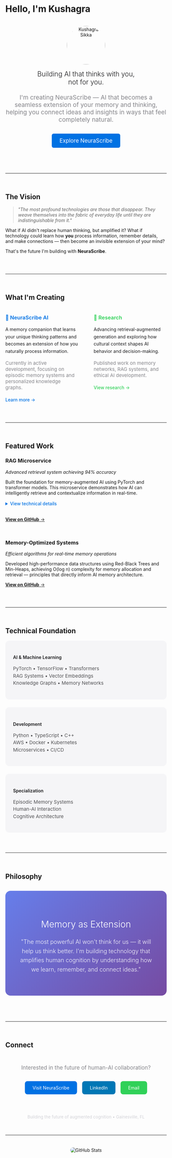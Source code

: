 # Hello, I'm Kushagra

<div align="center">
  <br>
  <img width="120" height="120" src="https://images.unsplash.com/photo-1507003211169-0a1dd7228f2d?w=240&h=240&fit=crop&crop=face&auto=format&q=80" style="border-radius: 50%; object-fit: cover;" alt="Kushagra Sikka">
  <br><br>
  
  <h2 style="font-weight: 300; color: #1d1d1f; margin: 0;">Building AI that thinks with you,<br>not for you.</h2>
  
  <p style="font-size: 19px; color: #86868b; font-weight: 400; margin: 24px 0 32px 0; max-width: 580px;">
    I'm creating NeuraScribe — AI that becomes a seamless extension of your memory and thinking, helping you connect ideas and insights in ways that feel completely natural.
  </p>
  
  <a href="https://neurascribe.ai" style="display: inline-block; background: #0071e3; color: white; padding: 12px 24px; border-radius: 6px; text-decoration: none; font-weight: 400; font-size: 17px;">
    Explore NeuraScribe
  </a>
  
  <br><br><br>
</div>

---

<br>

## The Vision

<div style="max-width: 800px; margin: 0 auto;">

> *"The most profound technologies are those that disappear. They weave themselves into the fabric of everyday life until they are indistinguishable from it."*

What if AI didn't replace human thinking, but amplified it? What if technology could learn how **you** process information, remember details, and make connections — then become an invisible extension of your mind?

That's the future I'm building with **NeuraScribe**.

</div>

<br><br>

---

<br>

## What I'm Creating

<div style="display: grid; grid-template-columns: 1fr 1fr; gap: 48px; max-width: 1000px; margin: 0 auto;">

<div>
  <h3 style="color: #0071e3; font-weight: 600; margin-bottom: 16px;">🧠 NeuraScribe AI</h3>
  <p style="color: #1d1d1f; line-height: 1.6; margin-bottom: 16px;">
    A memory companion that learns your unique thinking patterns and becomes an extension of how you naturally process information.
  </p>
  <p style="color: #86868b; font-size: 15px; margin-bottom: 20px;">
    Currently in active development, focusing on episodic memory systems and personalized knowledge graphs.
  </p>
  <a href="https://neurascribe.ai" style="color: #0071e3; text-decoration: none; font-weight: 500;">
    Learn more →
  </a>
</div>

<div>
  <h3 style="color: #30d158; font-weight: 600; margin-bottom: 16px;">🔬 Research</h3>
  <p style="color: #1d1d1f; line-height: 1.6; margin-bottom: 16px;">
    Advancing retrieval-augmented generation and exploring how cultural context shapes AI behavior and decision-making.
  </p>
  <p style="color: #86868b; font-size: 15px; margin-bottom: 20px;">
    Published work on memory networks, RAG systems, and ethical AI development.
  </p>
  <a href="https://www.researchgate.net/profile/Kushagra-Sikka-2" style="color: #30d158; text-decoration: none; font-weight: 500;">
    View research →
  </a>
</div>

</div>

<br><br>

---

<br>

## Featured Work

<div style="max-width: 800px; margin: 0 auto;">

### **RAG Microservice**
*Advanced retrieval system achieving 94% accuracy*

Built the foundation for memory-augmented AI using PyTorch and transformer models. This microservice demonstrates how AI can intelligently retrieve and contextualize information in real-time.

<details style="margin: 16px 0 32px 0;">
<summary style="color: #0071e3; cursor: pointer; font-weight: 500;">View technical details</summary>
<div style="margin-top: 12px; padding-left: 16px; border-left: 2px solid #d2d2d7;">
  <ul style="color: #515154; line-height: 1.6;">
    <li>Vector embeddings with semantic search capabilities</li>
    <li>Multi-domain knowledge retrieval with 94% accuracy</li>
    <li>Optimized for real-time inference and scalability</li>
    <li>Integration with transformer models for contextual understanding</li>
  </ul>
</div>
</details>

[**View on GitHub** →](https://github.com/KushagraSikka/RAG_Microservice-)

<br>

### **Memory-Optimized Systems**
*Efficient algorithms for real-time memory operations*

Developed high-performance data structures using Red-Black Trees and Min-Heaps, achieving O(log n) complexity for memory allocation and retrieval — principles that directly inform AI memory architecture.

[**View on GitHub** →](https://github.com/KushagraSikka/Gator_taxi_maintenance_)

</div>

<br><br>

---

<br>

## Technical Foundation

<div style="max-width: 900px; margin: 0 auto;">

<div style="display: grid; grid-template-columns: repeat(auto-fit, minmax(280px, 1fr)); gap: 24px;">

<div style="background: #f5f5f7; border-radius: 12px; padding: 24px;">
  <h4 style="color: #1d1d1f; margin-bottom: 16px; font-weight: 600;">AI & Machine Learning</h4>
  <p style="color: #515154; font-size: 15px; line-height: 1.5;">
    PyTorch • TensorFlow • Transformers<br>
    RAG Systems • Vector Embeddings<br>
    Knowledge Graphs • Memory Networks
  </p>
</div>

<div style="background: #f5f5f7; border-radius: 12px; padding: 24px;">
  <h4 style="color: #1d1d1f; margin-bottom: 16px; font-weight: 600;">Development</h4>
  <p style="color: #515154; font-size: 15px; line-height: 1.5;">
    Python • TypeScript • C++<br>
    AWS • Docker • Kubernetes<br>
    Microservices • CI/CD
  </p>
</div>

<div style="background: #f5f5f7; border-radius: 12px; padding: 24px;">
  <h4 style="color: #1d1d1f; margin-bottom: 16px; font-weight: 600;">Specialization</h4>
  <p style="color: #515154; font-size: 15px; line-height: 1.5;">
    Episodic Memory Systems<br>
    Human-AI Interaction<br>
    Cognitive Architecture
  </p>
</div>

</div>

</div>

<br><br>

---

<br>

## Philosophy

<div style="max-width: 700px; margin: 0 auto; text-align: center;">

<div style="background: linear-gradient(135deg, #667eea 0%, #764ba2 100%); border-radius: 16px; padding: 48px 32px; color: white; margin: 32px 0;">
  <h3 style="margin-bottom: 24px; font-size: 28px; font-weight: 300;">Memory as Extension</h3>
  <p style="font-size: 18px; line-height: 1.6; opacity: 0.95; font-weight: 300;">
    "The most powerful AI won't think for us — it will help us think better. I'm building technology that amplifies human cognition by understanding how we learn, remember, and connect ideas."
  </p>
</div>

</div>

<br><br>

---

<br>

## Connect

<div align="center" style="margin: 48px 0;">
  
  <p style="color: #86868b; font-size: 17px; margin-bottom: 32px;">
    Interested in the future of human-AI collaboration?
  </p>
  
  <div style="display: flex; justify-content: center; gap: 16px; flex-wrap: wrap; margin-bottom: 32px;">
    <a href="https://neurascribe.ai" style="background: #0071e3; color: white; padding: 12px 24px; border-radius: 8px; text-decoration: none; font-weight: 400;">
      Visit NeuraScribe
    </a>
    <a href="https://www.linkedin.com/in/kushagrasikka/" style="background: #0077b5; color: white; padding: 12px 24px; border-radius: 8px; text-decoration: none; font-weight: 400;">
      LinkedIn
    </a>
    <a href="mailto:kushagra@neurascribe.ai" style="background: #30d158; color: white; padding: 12px 24px; border-radius: 8px; text-decoration: none; font-weight: 400;">
      Email
    </a>
  </div>
  
  <br>
  
  <p style="color: #d2d2d7; font-size: 13px;">
    Building the future of augmented cognition • Gainesville, FL
  </p>
  
</div>

---

<div align="center" style="padding: 24px 0;">
  <img src="https://github-readme-stats.vercel.app/api?username=KushagraSikka&show_icons=true&theme=minimal&hide_border=true&bg_color=ffffff&title_color=1d1d1f&text_color=515154&icon_color=0071e3" alt="GitHub Stats" style="border-radius: 8px;">
</div>
